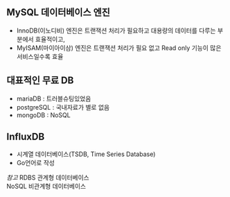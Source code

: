 


## MySQL 데이터베이스 엔진
- InnoDB(이노디비) 엔진은 트랜잭션 처리가 필요하고 대용량의 데이터를 다루는 부분에서 효율적이고, 
- MyISAM(마이아이삼) 엔진은 트랜잭션 처리가 필요 없고 Read only 기능이 많은 서비스일수록 효율

## 대표적인 무료 DB
- mariaDB : 트러블슈팅있었음
- postgreSQL : 국내자료가 별로 없음
- mongoDB : NoSQL

## InfluxDB
- 시계열 데이터베이스(TSDB, Time Series Database)
- Go언어로 작성

 *참고* RDBS 관계형 데이터베이스     
 NoSQL 비관계형 데이터베이스
